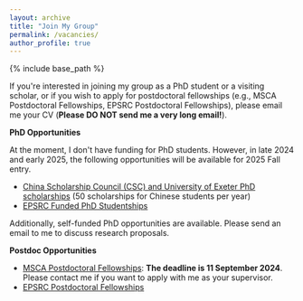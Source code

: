 ```yaml
---
layout: archive
title: "Join My Group"
permalink: /vacancies/
author_profile: true
---
```

{% include base_path %}

If you're interested in joining my group as a PhD student or a visiting scholar, or if you wish to apply for postdoctoral fellowships (e.g., MSCA Postdoctoral Fellowships, EPSRC Postdoctoral Fellowships), please email me your CV (**Please DO NOT send me a very long email!**).

**PhD Opportunities**

At the moment, I don't have funding for PhD students. However, in late 2024 and early 2025, the following opportunities will be available for 2025 Fall entry. 

- [China Scholarship Council (CSC) and University of Exeter PhD scholarships](https://www.exeter.ac.uk/study/pg-research/csc-scholarships/) (50 scholarships for Chinese students per year)
- [EPSRC Funded PhD Studentships](https://www.exeter.ac.uk/study/pg-research/funding/phdfunding/epsrc-dtp-studentships/)

Additionally, self-funded PhD opportunities are available. Please send an email to me to discuss research proposals.

**Postdoc Opportunities**

- [MSCA Postdoctoral Fellowships](https://marie-sklodowska-curie-actions.ec.europa.eu/calls/msca-postdoctoral-fellowships-2024): **The deadline is 11 September 2024**. Please contact me if you want to apply with me as your supervisor.
- [EPSRC Postdoctoral Fellowships](https://www.ukri.org/opportunity/epsrc-post-doctoral-fellowships-dec-2023-responsive-mode/)

